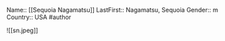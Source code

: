Name:: [[Sequoia Nagamatsu]]
LastFirst:: Nagamatsu, Sequoia
Gender:: m
Country:: USA
#author

![[sn.jpeg]]